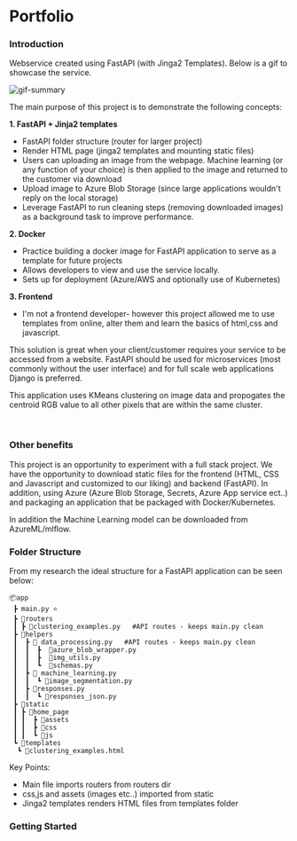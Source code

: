 # Portfolio

### Introduction
Webservice created using FastAPI (with Jinga2 Templates). Below is a gif to showcase the service.


![gif-summary](https://github.com/VirajVaitha123/portfolio/blob/app/images_gifs/Animation.gif)
<br>

The main purpose of this project is to demonstrate the following concepts:

<b> 1. FastAPI + Jinja2 templates </b>
- FastAPI folder structure (router for larger project)
- Render HTML page (jinga2 templates and mounting static files)
- Users can uploading an image from the webpage. Machine learning (or any function of your choice) is then applied to the image and returned to the customer via download
- Upload image to Azure Blob Storage (since large applications wouldn't reply on the local storage)
- Leverage FastAPI to run cleaning steps (removing downloaded images) as a background task to improve performance.

<b> 2. Docker </b>
- Practice building a docker image for FastAPI application to serve as a template for future projects
- Allows developers to view and use the service locally.
- Sets up for deployment (Azure/AWS and optionally use of Kubernetes)

<b> 3. Frontend </b>
- I'm not a frontend developer- however this project allowed me to use templates from online, alter them and learn the basics of html,css and javascript.

This solution is great when your client/customer requires your service to be accessed from a website. FastAPI should be used for microservices (most commonly without the user interface) and for full scale web applications Django is preferred. 

This application uses KMeans clustering on image data and propogates the centroid RGB value to all other pixels that are within the same cluster.

<br>

### Other benefits

This project is an opportunity to experiment with a full stack project. We have the opportunity to download static files for the frontend (HTML, CSS and Javascript and customized to our liking) and backend (FastAPI). In addition, using Azure (Azure Blob Storage, Secrets, Azure App service ect..) and packaging an application that be packaged with Docker/Kubernetes. 

In addition the Machine Learning model can be downloaded from AzureML/mlflow.

### Folder Structure

From my research the ideal structure for a FastAPI application can be seen below:
```
📦app
 ┣ main.py ⭐
 ┣ 📂routers 
 ┃ ┣ 📜clustering_examples.py   #API routes - keeps main.py clean
 ┣ 📂helpers
 ┃  ┣ 📂 data_processing.py   #API routes - keeps main.py clean
 ┃  ┃  ┣  📜azure_blob_wrapper.py
 ┃  ┃  ┣  📜img_utils.py
 ┃  ┃  ┗  📜schemas.py
 ┃  ┣ 📂 machine_learning.py
 ┃  ┃  ┗ 📜image_segmentation.py
 ┃  ┣ 📂responses.py
 ┃  ┃  ┗ 📜responses_json.py
 ┣ 📂static
 ┃ ┣ 📂home_page
 ┃ ┃  ┣ 📂assets
 ┃ ┃  ┣ 📂css
 ┃ ┃  ┗ 📂js
 ┗ 📂templates
  ┗ 📜clustering_examples.html
```
Key Points:
- Main file imports routers from routers dir
- css,js and assets (images etc..) imported from static
- Jinga2 templates renders HTML files from templates folder


### Getting Started



```

```
